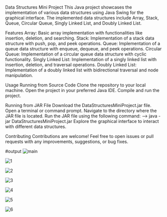 Data Structures Mini Project
This Java project showcases the implementation of various data structures using Java Swing for the graphical interface. The implemented data structures include Array, Stack, Queue, Circular Queue, Singly Linked List, and Doubly Linked List.

Features
Array: Basic array implementation with functionalities like insertion, deletion, and searching.
Stack: Implementation of a stack data structure with push, pop, and peek operations.
Queue: Implementation of a queue data structure with enqueue, dequeue, and peek operations.
Circular Queue: Implementation of a circular queue data structure with cyclic functionality.
Singly Linked List: Implementation of a singly linked list with insertion, deletion, and traversal operations.
Doubly Linked List: Implementation of a doubly linked list with bidirectional traversal and node manipulation.

Usage
Running from Source Code
Clone the repository to your local machine.
Open the project in your preferred Java IDE.
Compile and run the project.

Running from JAR File
Download the DataStructuresMiniProject.jar file.
Open a terminal or command prompt.
Navigate to the directory where the JAR file is located.
Run the JAR file using the following command:
--> java -jar DataStructuresMiniProject.jar
Explore the graphical interface to interact with different data structures.

Contributing
Contributions are welcome! Feel free to open issues or pull requests with any improvements, suggestions, or bug fixes.

#output
![main](https://github.com/SRAJANNAIK7/Data-Structure-Mini-Project/assets/105223888/9ed30dae-f71d-4f22-b277-0bac7591987f)

![1](https://github.com/SRAJANNAIK7/Data-Structure-Mini-Project/assets/105223888/315d8e1f-b205-4da1-b003-42ce6814c8a0)

![2](https://github.com/SRAJANNAIK7/Data-Structure-Mini-Project/assets/105223888/acf9106f-29dd-4350-82a5-413a261af4fd)

![3](https://github.com/SRAJANNAIK7/Data-Structure-Mini-Project/assets/105223888/b74cd62e-99a2-4a94-96ab-1b7f4b12b17a)

![4](https://github.com/SRAJANNAIK7/Data-Structure-Mini-Project/assets/105223888/e5fa35cc-ae22-43d4-922f-4eaf92b4953a)

![5](https://github.com/SRAJANNAIK7/Data-Structure-Mini-Project/assets/105223888/12f809fe-675a-4149-9c58-0c758900d241)

![6](https://github.com/SRAJANNAIK7/Data-Structure-Mini-Project/assets/105223888/abfbeeda-4e7b-4af1-a2cb-20b84d396dc5)


